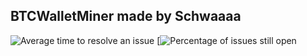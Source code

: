 ## BTCWalletMiner made by Schwaaaa

![Average time to resolve an issue](http://isitmaintained.com/badge/resolution/schwaaaa/BTCWalletMiner.svg)
[![Percentage of issues still open](http://isitmaintained.com/badge/open/schwaaaa/BTCWalletMiner.svg)
